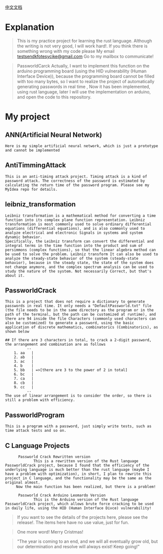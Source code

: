 [中文文档](./README_CN.md)
# Explanation
  > This is my practice project for learning the rust language. Although the writing is not very good, I will work hard!.
  > If you think there is something wrong with my code please
  	 My email
		testsendkfotesycike@gmail.com
	Go to my mailbox to communicate!

  > PassworldCarck Actually, I want to implement this function on the arduino programming board (using the HID vulnerability (Human Interface Device)), because the programming board cannot be filled with too many bytes, so I want to realize the project of automatically generating passwords in real time , Now it has been implemented, using rust language, later I will use the implementation on arduino, and open the code to this repository.

# My project
  ## ANN(Artificial Neural Network)
	Here is my simple artificial neural network, which is just a prototype and cannot be implemented
  ## AntiTimmingAttack
  	This is an anti-timing attack project. Timing attack is a kind of password attack. The correctness of the password is estimated by calculating the return time of the password program. Please see my MyIdea repo for details.
  ## leibniz_transformation
  	Leibniz transformation is a mathematical method for converting a time function into its complex plane function representation. Leibniz transformation is most commonly used to solve ordinary differential equations (differential equations), and is also commonly used to analyze electrical and electronic Signals in systems and system dynamic behavior.
	Specifically, the Leibniz transform can convert the differential and integral terms in the time function into the product and sum of persimmons (complex functions), so that the linear algebra method can be used to solve the problem. Leibniz transform It can also be used to analyze the steady-state behavior of the system (steady-state behavior), because in the steady state, the state of the system does not change anymore, and the complex spectrum analysis can be used to study the nature of the system. Not necessarily Correct, but that's about it.
  
  ## PassworldCrack 
  	This is a project that does not require a dictionary to generate passwords in real time. It only needs a "DefaultPassworld.txt" file (the file needs to be in the same directory as the program or in the path of the terminal, but the path can be customized at runtime), and there are 94 inside the file Characters (commonly used characters can also be customized) to generate a password, using the basic application of discrete mathematics, combinatorics (Combinatorics), as shown below

	## If there are 3 characters in total, to crack a 2-digit password, the arrangement and combination are as follows
		      --
		1. aa   |
		2. ab   |
		3. ac   |
		4. b    |
		5. bb   | =>[there are 3 to the power of 2 in total]
		6. bc   |
		7. ca   |
		8. cb   |
		9. cc   |
		      --
	The use of linear arrangement is to consider the order, so there is still a problem with efficiency.
  ## PassworldProgram
  	This is a program with a password, just simply write tests, such as time attack tests and so on.
  
  ## C Language Projects
          Passworld Crack Rewritten version
                 This is a rewritten version of the Rust language PassworldCrack project, because I found that the efficiency of the underlying language is much better than the rust language (maybe I have a problem with optimization), in short, I plan to rewrite this project in C language, and the functionality may be the same as the original almost.
		 Now the main function has been realized, but there is a problem!

          Passworld Crack Arduino Leomardo Version
                 This is the Arduino version of the Rust language PassworldCrack project, which allows brute force cracking to be used in daily life, using the HID (Human Interface Divce) vulnerability!

> If you want to see the details of the projects here, please see the release!.
> The items here have no use value, just for fun.




> One more word! Merry Cristmas!




> "The year is coming to an end, and we will all eventually grow old, but our determination and resolve will always exist! Keep going!"

